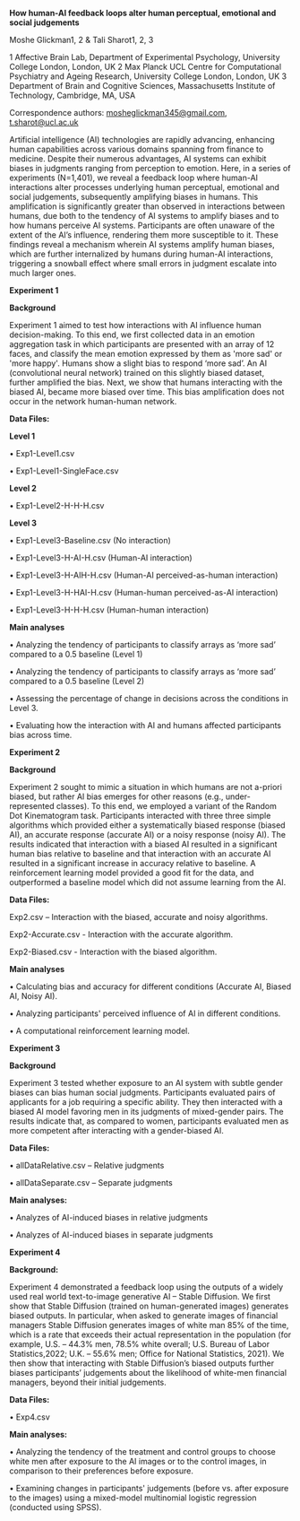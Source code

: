 **How human-AI feedback loops alter human perceptual, emotional and social judgements**

Moshe Glickman1, 2 & Tali Sharot1, 2, 3

1 Affective Brain Lab, Department of Experimental Psychology, University College London, London, UK
2 Max Planck UCL Centre for Computational Psychiatry and Ageing Research, University College London, London, UK
3 Department of Brain and Cognitive Sciences, Massachusetts Institute of Technology, Cambridge, MA, USA

Correspondence authors: mosheglickman345@gmail.com, t.sharot@ucl.ac.uk

Artificial intelligence (AI) technologies are rapidly advancing, enhancing human capabilities across various domains spanning from finance to medicine. Despite their numerous advantages, AI systems can exhibit biases in judgments ranging from perception to emotion. Here, in a series of experiments (N=1,401), we reveal a feedback loop where human-AI interactions alter processes underlying human perceptual, emotional and social judgements, subsequently amplifying biases in humans. This amplification is significantly greater than observed in interactions between humans, due both to the tendency of AI systems to amplify biases and to how humans perceive AI systems. Participants are often unaware of the extent of the AI’s influence, rendering them more susceptible to it.  These findings reveal a mechanism wherein AI systems amplify human biases, which are further internalized by humans during human-AI interactions, triggering a snowball effect where small errors in judgment escalate into much larger ones.

**Experiment 1**

**Background**

Experiment 1 aimed to test how interactions with AI influence human decision-making. To this end, we first collected data in an emotion aggregation task in which participants are presented with an array of 12 faces, and classify the mean emotion expressed by them as 'more sad' or 'more happy'. Humans show a slight bias to respond ‘more sad’. An AI (convolutional neural network) trained on this slightly biased dataset, further amplified the bias. Next, we show that humans interacting with the biased AI, became more biased over time. This bias amplification does not occur in the network human-human network.

**Data Files:**

**Level 1**

•	Exp1-Level1.csv

•	Exp1-Level1-SingleFace.csv

**Level 2**

•	Exp1-Level2-H-H-H.csv

**Level 3**

•	Exp1-Level3-Baseline.csv (No interaction)

•	Exp1-Level3-H-AI-H.csv (Human-AI interaction)

•	Exp1-Level3-H-AIH-H.csv (Human-AI perceived-as-human interaction)

•	Exp1-Level3-H-HAI-H.csv (Human-human perceived-as-AI interaction)

•	Exp1-Level3-H-H-H.csv (Human-human interaction)

**Main analyses**

•	Analyzing the tendency of participants to classify arrays as ‘more sad’ compared to a 0.5 baseline (Level 1)

•	Analyzing the tendency of participants to classify arrays as ‘more sad’ compared to a 0.5 baseline (Level 2)

•	Assessing the percentage of change in decisions across the conditions in Level 3.

•	Evaluating how the interaction with AI and humans affected participants bias across time.

**Experiment 2**

**Background**

Experiment 2 sought to mimic a situation in which humans are not a-priori biased, but rather AI bias emerges for other reasons (e.g., under-represented classes). To this end, we employed a variant of the Random Dot Kinematogram task. Participants interacted with three three simple algorithms which provided either a systematically biased response (biased AI), an accurate response (accurate AI) or a noisy response (noisy AI). The results indicated that interaction with a biased AI resulted in a significant human bias relative to baseline and that interaction with an accurate AI resulted in a significant increase in accuracy relative to baseline. A reinforcement learning model provided a good fit for the data, and outperformed a baseline model which did not assume learning from the AI.

**Data Files:**

Exp2.csv – Interaction with the biased, accurate and noisy algorithms.

Exp2-Accurate.csv - Interaction with the accurate algorithm.

Exp2-Biased.csv - Interaction with the biased algorithm.

**Main analyses**

•	Calculating bias and accuracy for different conditions (Accurate AI, Biased AI, Noisy AI).

•	Analyzing participants' perceived influence of AI in different conditions.

•	A computational reinforcement learning model.

**Experiment 3**

**Background**

Experiment 3 tested whether exposure to an AI system with subtle gender biases can bias human social judgments. Participants evaluated pairs of applicants for a job requiring a specific ability. They then interacted with a biased AI model favoring men in its judgments of mixed-gender pairs. The results indicate that, as compared to women, participants evaluated men as more competent after interacting with a gender-biased AI. 

**Data Files:**

•	allDataRelative.csv – Relative judgments

•	allDataSeparate.csv – Separate judgments

**Main analyses:**

•	Analyzes of AI-induced biases in relative judgments

•	Analyzes of AI-induced biases in separate judgments

**Experiment 4**

**Background:**

Experiment 4 demonstrated a feedback loop using the outputs of a widely used real world text-to-image generative AI – Stable Diffusion. We first show that Stable Diffusion (trained on human-generated images) generates biased outputs. In particular, when asked to generate images of financial managers Stable Diffusion generates images of white man 85% of the time, which is a rate that exceeds their actual representation in the population (for example, U.S. – 44.3% men, 78.5% white overall; U.S. Bureau of Labor Statistics,2022; U.K. – 55.6% men; Office for National Statistics, 2021). We then show that interacting with Stable Diffusion’s biased outputs further biases participants’ judgements about the likelihood of white-men financial managers, beyond their initial judgements.

**Data Files:**

•	Exp4.csv

**Main analyses:**

•	Analyzing the tendency of the treatment and control groups to choose white men after exposure to the AI images or to the control images, in comparison to their preferences before exposure.

•	Examining changes in participants' judgements (before vs. after exposure to the images) using a mixed-model multinomial logistic regression (conducted using SPSS).

